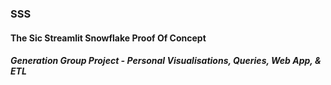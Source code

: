 ### SSS  
#### The Sic Streamlit Snowflake Proof Of Concept
##### Generation Group Project - Personal Visualisations, Queries, Web App, & ETL

